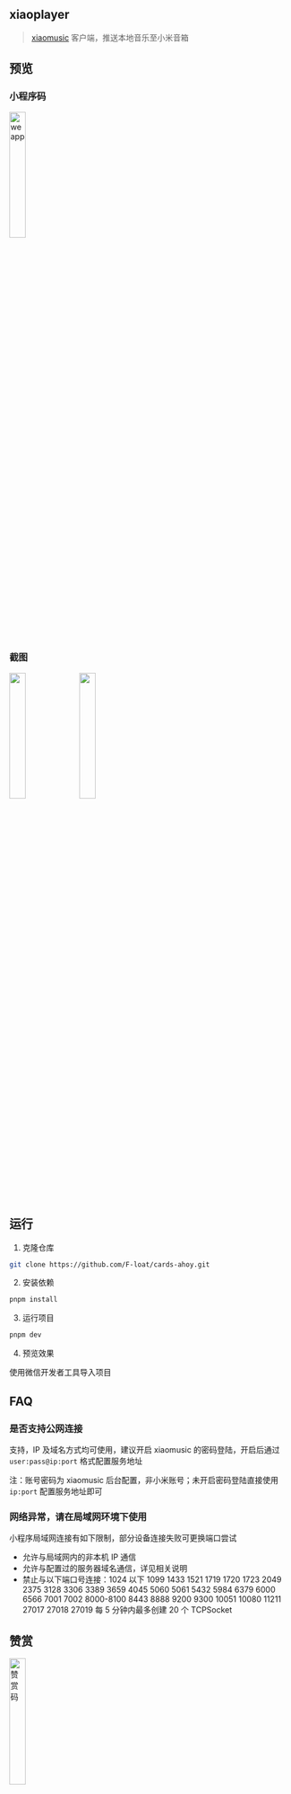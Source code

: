 ## xiaoplayer

> [xiaomusic](https://github.com/hanxi/xiaomusic) 客户端，推送本地音乐至小米音箱

## 预览

### 小程序码

<p>
  <img alt="weapp" src="https://assets-1251785959.cos.ap-beijing.myqcloud.com/xiaoplayer/weappcode.jpg" width="24%" />
</p>

### 截图

<p>
  <img src="https://assets-1251785959.cos.ap-beijing.myqcloud.com/xiaoplayer/screenshot/1.png" width="24%" />
  <img src="https://assets-1251785959.cos.ap-beijing.myqcloud.com/xiaoplayer/screenshot/2.png" width="24%" />
</p>

## 运行

1. 克隆仓库

```sh
git clone https://github.com/F-loat/cards-ahoy.git
```

2. 安装依赖

```sh
pnpm install
```

3. 运行项目

```sh
pnpm dev
```

4. 预览效果

使用微信开发者工具导入项目

## FAQ

### 是否支持公网连接

支持，IP 及域名方式均可使用，建议开启 xiaomusic 的密码登陆，开启后通过 `user:pass@ip:port` 格式配置服务地址

注：账号密码为 xiaomusic 后台配置，非小米账号；未开启密码登陆直接使用 `ip:port` 配置服务地址即可

### 网络异常，请在局域网环境下使用

小程序局域网连接有如下限制，部分设备连接失败可更换端口尝试

- 允许与局域网内的非本机 IP 通信
- 允许与配置过的服务器域名通信，详见相关说明
- 禁止与以下端口号连接：1024 以下 1099 1433 1521 1719 1720 1723 2049 2375 3128 3306 3389 3659 4045 5060 5061 5432 5984 6379 6000 6566 7001 7002 8000-8100 8443 8888 9200 9300 10051 10080 11211 27017 27018 27019
  每 5 分钟内最多创建 20 个 TCPSocket

## 赞赏

<p>
  <img alt="赞赏码" src="https://6361-cards-ahoy-3g50hglqe5f630e4-1325577246.tcb.qcloud.la/github/reward.jpg" width="24%" />
</p>
